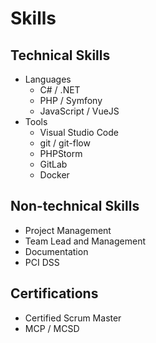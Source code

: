 # Skills

## Technical Skills

* Languages
  * C# / .NET
  * PHP / Symfony
  * JavaScript / VueJS
* Tools
  * Visual Studio Code
  * git / git-flow
  * PHPStorm
  * GitLab
  * Docker

## Non-technical Skills

* Project Management
* Team Lead and Management
* Documentation
* PCI DSS

## Certifications

* Certified Scrum Master
* MCP / MCSD